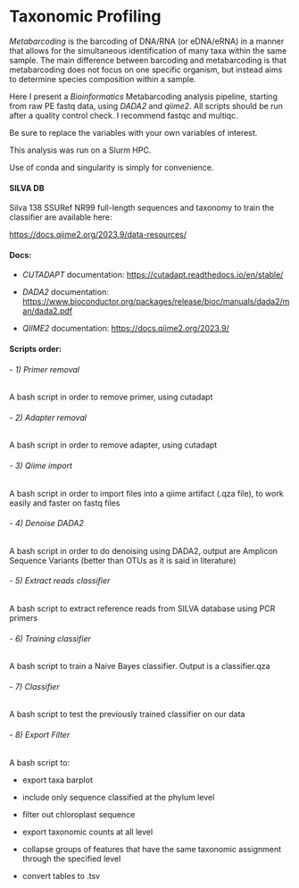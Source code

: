   # Taxonomic Profiling

*Metabarcoding* is the barcoding of DNA/RNA (or eDNA/eRNA) in a manner that allows for the simultaneous identification of many taxa within the same sample. The main difference between barcoding and metabarcoding is that metabarcoding does not focus on one specific organism, but instead aims to determine species composition within a sample.

Here I present a *Bioinformatics* Metabarcoding analysis pipeline, starting from raw PE fastq data, using _DADA2_ and _qiime2_. 
All scripts should be run after a quality control check. I recommend fastqc and multiqc. 

Be sure to replace the variables with your own variables of interest. 

This analysis was run on a Slurm HPC. 

Use of conda and singularity is simply for convenience. 

#### SILVA DB
Silva 138 SSURef NR99 full-length sequences and taxonomy to train the classifier are available here: 

https://docs.qiime2.org/2023.9/data-resources/



#### Docs: 

- _CUTADAPT_ documentation:
https://cutadapt.readthedocs.io/en/stable/

- _DADA2_ documentation:
https://www.bioconductor.org/packages/release/bioc/manuals/dada2/man/dada2.pdf

- _QIIME2_ documentation:
https://docs.qiime2.org/2023.9/

#### Scripts order:

###### - 1) Primer removal
  A bash script in order to remove primer, using cutadapt

###### - 2) Adapter removal
  A bash script in order to remove adapter, using cutadapt

###### - 3) Qiime import
  A bash script in order to import files into a qiime artifact (.qza file), to work easily and faster on fastq files

###### - 4) Denoise DADA2
  A bash script in order to do denoising using DADA2, output are Amplicon Sequence Variants (better than OTUs as it is said in literature)

###### - 5) Extract reads classifier
  A bash script to extract reference reads from SILVA database using PCR primers

###### - 6) Training classifier
  A bash script to train a Naive Bayes classifier. Output is a classifier.qza

###### - 7) Classifier 
  A bash script to test the previously trained classifier on our data

###### - 8) Export Filter
  A bash script to:
  
  - export taxa barplot 
    
  - include only sequence classified at the phylum level 
    
  - filter out chloroplast sequence 
    
  - export taxonomic counts at all level
    
  - collapse groups of features that have the same taxonomic assignment through the specified level
    
  - convert tables to .tsv
